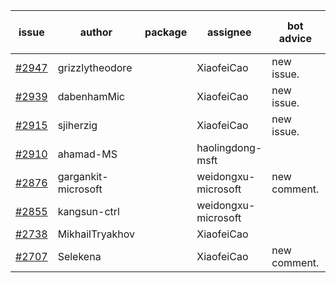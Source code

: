 | issue | author | package | assignee | bot advice | created date of issue | target release date | date from target |
| ------ | ------ | ------ | ------ | ------ | ------ | ------ | :-----: |
| [#2947](https://github.com/Azure/sdk-release-request/issues/2947) | grizzlytheodore |  | XiaofeiCao | new issue. | 06-23 | 06-30 |  |
| [#2939](https://github.com/Azure/sdk-release-request/issues/2939) | dabenhamMic |  | XiaofeiCao | new issue. | 06-23 | 07-07 |  |
| [#2915](https://github.com/Azure/sdk-release-request/issues/2915) | sjiherzig |  | XiaofeiCao | new issue. | 06-13 | 06-30 |  |
| [#2910](https://github.com/Azure/sdk-release-request/issues/2910) | ahamad-MS |  | haolingdong-msft |  | 06-13 | 06-15 |  |
| [#2876](https://github.com/Azure/sdk-release-request/issues/2876) | gargankit-microsoft |  | weidongxu-microsoft | new comment. | 06-03 | 06-30 |  |
| [#2855](https://github.com/Azure/sdk-release-request/issues/2855) | kangsun-ctrl |  | weidongxu-microsoft |  | 05-31 | 06-02 |  |
| [#2738](https://github.com/Azure/sdk-release-request/issues/2738) | MikhailTryakhov |  | XiaofeiCao |  | 04-25 | 05-02 |  |
| [#2707](https://github.com/Azure/sdk-release-request/issues/2707) | Selekena |  | XiaofeiCao | new comment. | 04-15 | 05-02 |  |
